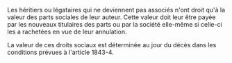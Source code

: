 Les héritiers ou légataires qui ne deviennent pas associés n'ont droit qu'à la valeur des parts sociales de leur auteur. Cette valeur doit leur être payée par les nouveaux titulaires des parts ou par la société elle-même si celle-ci les a rachetées en vue de leur annulation. 


La valeur de ces droits sociaux est déterminée au jour du décès dans les conditions prévues à l'article 1843-4.

